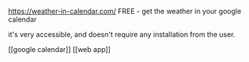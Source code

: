 https://weather-in-calendar.com/
FREE - get the weather in your google calendar

it's very accessible, and doesn't require any installation from the user.

[[google calendar]]
[[web app]]

